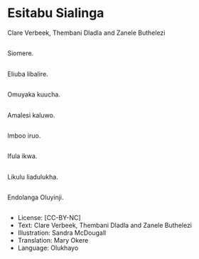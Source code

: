 # Esitabu Sialinga
Clare Verbeek, Thembani
Dladla and Zanele
Buthelezi

##
Siomere.


##
Eliuba libalire.


##
Omuyaka kuucha.


##
Amalesi kaluwo.


##
Imboo iruo.


##
Ifula ikwa.


##
Likulu liadulukha.


##
Endolanga Oluyinji.


##
* License: [CC-BY-NC]
* Text: Clare Verbeek, Thembani Dladla and Zanele
Buthelezi
* Illustration: Sandra McDougall
* Translation: Mary Okere
* Language: Olukhayo

